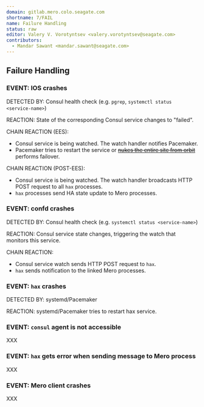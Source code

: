 ```yaml
---
domain: gitlab.mero.colo.seagate.com
shortname: 7/FAIL
name: Failure Handling
status: raw
editor: Valery V. Vorotyntsev <valery.vorotyntsev@seagate.com>
contributors:
  - Mandar Sawant <mandar.sawant@seagate.com>
---
```


## Failure Handling

### EVENT: IOS crashes

DETECTED BY: Consul health check (e.g. `pgrep`,
`systemctl status <service-name>`)

REACTION: State of the corresponding Consul service changes to "failed".

CHAIN REACTION (EES):
- Consul service is being watched.  The watch handler notifies Pacemaker.
- Pacemaker tries to restart the service or
  [~~nukes the entire site from orbit~~](https://www.youtube.com/watch?v=aCbfMkh940Q)
  performs failover.

CHAIN REACTION (POST-EES):
- Consul service is being watched.  The watch handler broadcasts
  HTTP POST request to all `hax` processes.
- `hax` processes send HA state update to Mero processes.

### EVENT: confd crashes

DETECTED BY: Consul health check (e.g. `systemctl status <service-name>`)

REACTION: Consul service state changes, triggering the watch that
monitors this service.

CHAIN REACTION:
- Consul service watch sends HTTP POST request to `hax`.
- `hax` sends notification to the linked Mero processes.

### EVENT: `hax` crashes

DETECTED BY: systemd/Pacemaker

REACTION: systemd/Pacemaker tries to restart hax service.

### EVENT: `consul` agent is not accessible

XXX

### EVENT: `hax` gets error when sending message to Mero process

XXX

### EVENT: Mero client crashes

XXX
